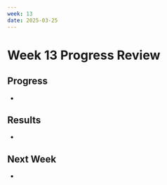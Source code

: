 ```yaml
---
week: 13
date: 2025-03-25
---
```


# Week 13 Progress Review

## Progress
- 

## Results
- 

## Next Week
-
